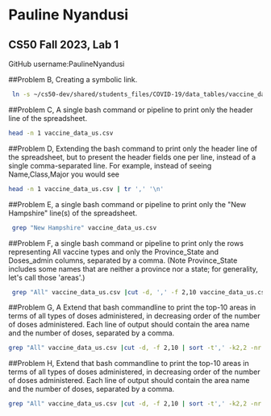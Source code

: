 # Pauline Nyandusi
## CS50 Fall 2023, Lab 1

GitHub username:PaulineNyandusi

##Problem B, Creating a symbolic link.
``` bash
 ln -s ~/cs50-dev/shared/students_files/COVID-19/data_tables/vaccine_data/us_data/hourly/vaccine_data_us.csv ./vaccine_data_us.csv
```

##Problem C, A single bash command or pipeline to print only the header line of the spreadsheet.

``` bash
head -n 1 vaccine_data_us.csv
```

##Problem D, Extending the bash command to print only the header line of the spreadsheet, but to present the header fields one per line, instead of a single comma-separated line. For example, instead of seeing Name,Class,Major you would see

``` bash
head -n 1 vaccine_data_us.csv | tr ',' '\n'
```

##Problem E, a single bash command or pipeline to print only the "New Hampshire" line(s) of the spreadsheet.

``` bash
 grep "New Hampshire" vaccine_data_us.csv
 ```


##Problem F, a single bash command or pipeline to print only the rows representing All vaccine types and only the Province_State and Doses_admin columns, separated by a comma. (Note Province_State includes some names that are neither a province nor a state; for generality, let's call those 'areas'.)

``` bash
 grep "All" vaccine_data_us.csv |cut -d, ',' -f 2,10 vaccine_data_us.csv 
 ```

 ##Problem G, A Extend that bash commandline to print the top-10 areas in terms of all types of doses administered, in decreasing order of the number of doses administered. Each line of output should contain the area name and the number of doses, separated by a comma.

 ``` bash
grep "All" vaccine_data_us.csv |cut -d, -f 2,10 | sort -t',' -k2,2 -nr | head -n 10
```

##Problem H, Extend that bash commandline to print the top-10 areas in terms of all types of doses administered, in decreasing order of the number of doses administered. Each line of output should contain the area name and the number of doses, separated by a comma.

``` bash
grep "All" vaccine_data_us.csv |cut -d, -f 2,10 | sort -t',' -k2,2 -nr | head -n 10 | sed -e 's/^/|/' -e 's/$/|/' -e 's/,/|/g'
```



